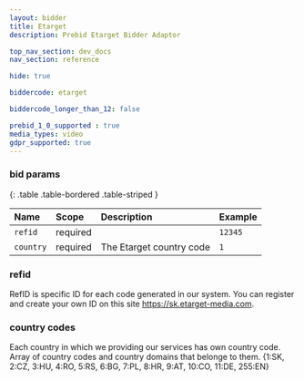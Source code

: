 ```yaml
---
layout: bidder
title: Etarget
description: Prebid Etarget Bidder Adaptor 

top_nav_section: dev_docs
nav_section: reference

hide: true

biddercode: etarget

biddercode_longer_than_12: false

prebid_1_0_supported : true
media_types: video
gdpr_supported: true
---
```



### bid params

{: .table .table-bordered .table-striped }

| Name | Scope | Description | Example |
| :--- | :---- | :---------- | :------ |
| `refid` | required | | `12345` |
| `country` | required | The Etarget country code | `1` |

### refid

RefID is specific ID for each code generated in our system.
You can register and create your own ID on this site https://sk.etarget-media.com.

### country codes

Each country in which we providing our services has own country code.
Array of country codes and country domains that belonge to them.
{1:SK, 2:CZ, 3:HU, 4:RO, 5:RS, 6:BG, 7:PL, 8:HR, 9:AT, 10:CO, 11:DE, 255:EN}
